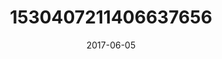 ---
title: "1530407211406637656"
cover: "2017-06-05 20.32.58 1530407211406637656_46248401"
photo: "2017-06-05 20.32.58 1530407211406637656_46248401"
date: "2017-06-05"
type: "photo"
---
